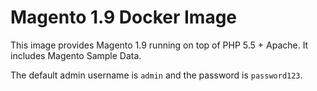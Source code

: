 # Magento 1.9 Docker Image

This image provides Magento 1.9 running on top of PHP 5.5 + Apache.
It includes Magento Sample Data.

The default admin username is `admin` and the password is `password123`.
